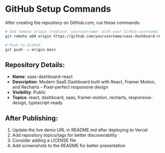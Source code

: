 # GitHub Setup Commands

After creating the repository on GitHub.com, run these commands:

```bash
# Add remote origin (replace 'yourusername' with your GitHub username)
git remote add origin https://github.com/yourusername/saas-dashboard-react.git

# Push to GitHub
git push -u origin main
```

## Repository Details:
- **Name**: saas-dashboard-react
- **Description**: Modern SaaS Dashboard built with React, Framer Motion, and Recharts - Pixel-perfect responsive design
- **Visibility**: Public
- **Topics**: react, dashboard, saas, framer-motion, recharts, responsive-design, typescript-ready

## After Publishing:
1. Update the live demo URL in README.md after deploying to Vercel
2. Add repository topics/tags for better discoverability
3. Consider adding a LICENSE file
4. Add screenshots to the README for better presentation